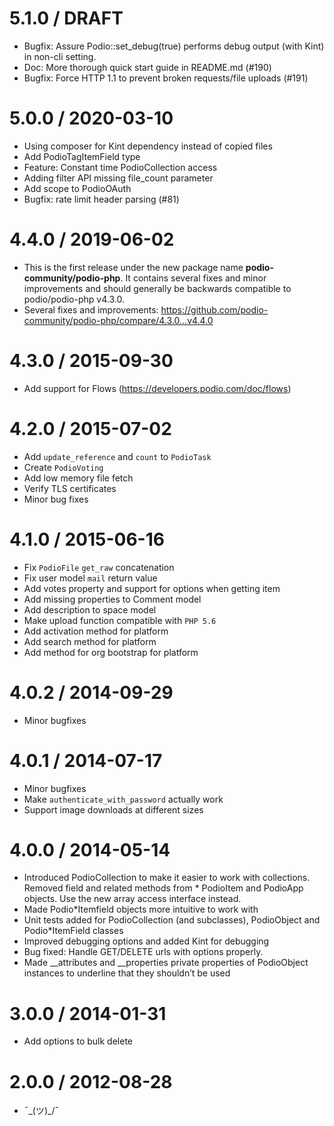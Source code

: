 5.1.0 / DRAFT
==================
* Bugfix: Assure Podio::set_debug(true) performs debug output (with Kint) in non-cli setting.
* Doc: More thorough quick start guide in README.md (#190)
* Bugfix: Force HTTP 1.1 to prevent broken requests/file uploads (#191)

5.0.0 / 2020-03-10
==================

* Using composer for Kint dependency instead of copied files
* Add PodioTagItemField type
* Feature: Constant time PodioCollection access
* Adding filter API missing file_count parameter
* Add scope to PodioOAuth
* Bugfix: rate limit header parsing (#81)


4.4.0 / 2019-06-02
==================

* This is the first release under the new package name <strong>podio-community/podio-php</strong>.
It contains several fixes and minor improvements and should generally be backwards compatible to podio/podio-php v4.3.0.
* Several fixes and improvements: https://github.com/podio-community/podio-php/compare/4.3.0...v4.4.0


4.3.0 / 2015-09-30
==================

* Add support for Flows (https://developers.podio.com/doc/flows)


4.2.0 / 2015-07-02
==================

* Add `update_reference` and `count` to `PodioTask`
* Create `PodioVoting`
* Add low memory file fetch
* Verify TLS certificates
* Minor bug fixes


4.1.0 / 2015-06-16
==================

* Fix `PodioFile` `get_raw` concatenation
* Fix user model `mail` return value
* Add votes property and support for options when getting item
* Add missing properties to Comment model
* Add description to space model
* Make upload function compatible with `PHP 5.6`
* Add activation method for platform
* Add search method for platform
* Add method for org bootstrap for platform


4.0.2 / 2014-09-29
==================

* Minor bugfixes


4.0.1 / 2014-07-17
==================

* Minor bugfixes
* Make `authenticate_with_password` actually work
* Support image downloads at different sizes


4.0.0 / 2014-05-14
==================

* Introduced PodioCollection to make it easier to work with collections. Removed field and related methods from * PodioItem and PodioApp objects. Use the new array access interface instead.
* Made Podio*Itemfield objects more intuitive to work with
* Unit tests added for PodioCollection (and subclasses), PodioObject and Podio*ItemField classes
* Improved debugging options and added Kint for debugging
* Bug fixed: Handle GET/DELETE urls with options properly.
* Made __attributes and __properties private properties of PodioObject instances to underline that they shouldn’t be used


3.0.0 / 2014-01-31
==================

* Add options to bulk delete


2.0.0 / 2012-08-28
==================

* ¯\_(ツ)_/¯
